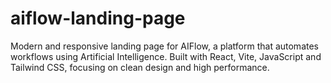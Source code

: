 # aiflow-landing-page
Modern and responsive landing page for AIFlow, a platform that automates workflows using Artificial Intelligence. Built with React, Vite, JavaScript and Tailwind CSS, focusing on clean design and high performance.
